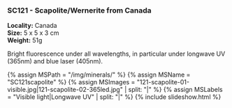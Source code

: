 
### SC121 - Scapolite/Wernerite from Canada

**Locality:** Canada  
**Size:** 5 x 5 x 3 cm  
**Weight:** 51g  

Bright fluorescence under all wavelengths, in particular under longwave UV (365nm) and blue laser (405nm).

{% assign MSPath = "/img/minerals/" %}
{% assign MSName = "SC121scapolite" %}
{% assign MSImages = "121-scapolite-01-visible.jpg|121-scapolite-02-365led.jpg" | split: "|" %}
{% assign MSLabels = "Visible light|Longwave UV" | split: "|" %}
{% include slideshow.html %}

